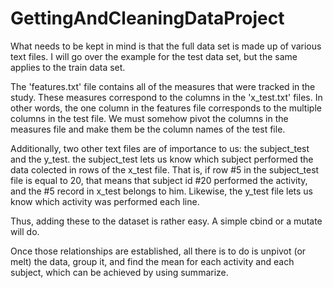 # GettingAndCleaningDataProject

What needs to be kept in mind is that the full data set is made up of various text files.
I will go over the example for the test data set, but the same applies to the train data set.

The 'features.txt' file contains all of the measures that were tracked in the study. These measures correspond to the columns in the 'x_test.txt' files. In other words, the one column in the features file corresponds to the multiple columns in the test file. We must somehow pivot the columns in the measures file and make them be the column names of the test file.

Additionally, two other text files are of importance to us: the subject_test and the y_test. the subject_test lets us know which subject performed the data colected in rows of the x_test file. That is, if row #5 in the subject_test file is equal to 20, that means that subject id #20 performed the activity, and the #5 record in x_test belongs to him. Likewise, the y_test file lets us know which activity was performed each line. 

Thus, adding these to the dataset is rather easy. A simple cbind or a mutate will do.

Once those relationships are established, all there is to do is unpivot (or melt) the data, group it, and find the mean for each activity and each subject, which can be achieved by using summarize.
